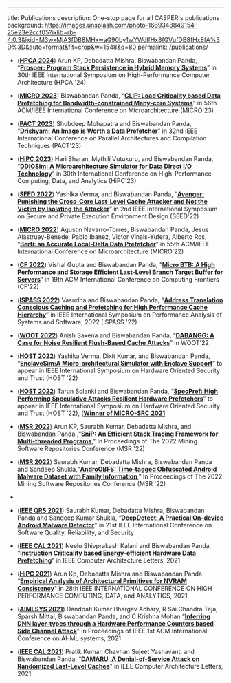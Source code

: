 ---
title: Publications
description: One-stop page for all CASPER's publications
background: https://images.unsplash.com/photo-1669348849154-25e23e2ccf05?ixlib=rb-4.0.3&ixid=M3wxMjA3fDB8MHxwaG90by1wYWdlfHx8fGVufDB8fHx8fA%3D%3D&auto=format&fit=crop&w=1548&q=80
permalink: /publications/

* (**[HPCA 2024](https://hpca-conf.org/2024/)**) Arun KP, Debadatta Mishra, Biswabandan Panda, “**[Prosper: Program Stack Persistence in Hybrid Memory Systems](https://www.cse.iitb.ac.in/~biswa/HPCA24.pdf)**” in 30th IEEE International Symposium on High-Performance Computer Architecture (HPCA '24) 
 
* (**[MICRO 2023](https://www.microarch.org/micro56/)**) Biswabandan Panda, “**[CLIP: Load Criticality based Data Prefetching for Bandwidth-constrained Many-core Systems](https://www.cse.iitb.ac.in/~biswa/MICRO23.pdf)**” in 56th ACM/IEEE International Conference on Microarchitecture (MICRO'23)
  
* (**[PACT 2023](https://pact2023.github.io/)**) Shubdeep Mohapatra and Biswabandan Panda, “**[Drishyam: An Image is Worth a Data Prefetcher](https://www.cse.iitb.ac.in/~biswa/PACT23-final.pdf)**” in 32nd IEEE International Conference on  Parallel Architectures and Compilation Techniques (PACT'23)

*  (**[HiPC 2023](https://hipc.org/)**) Hari Sharan, Mythili Vutukuru, and Biswabandan Panda, “**[DDIOSim: A Microarchitecture Simulator for Data Direct I/O Technology](https://www.cse.iitb.ac.in/~biswa/HiPC23.pdf)**” in 30th  International Conference on High-Performance Computing, Data, and Analytics (HiPC'23)
  
* (**[SEED 2022](https://seed22.engr.uconn.edu/)**) Yashika Verma, and Biswabandan Panda, “**[Avenger: Punishing the Cross-Core Last-Level Cache Attacker and Not the Victim by Isolating the Attacker](https://www.cse.iitb.ac.in/~biswa/SEED.pdf)**” in 2nd IEEE International Symposium on Secure and Private Execution Environment Design (SEED'22)

* (**[MICRO 2022](https://www.microarch.org/micro55/)**) Agustin Navarro-Torres, Biswabandan Panda, Jesus Alastruey-Benede, Pablo Ibanez, Victor Vinals-Yufera, Alberto Ros, “**[Berti: an Accurate Local-Delta Data Prefetcher](https://www.cse.iitb.ac.in/~biswa/MICRO22.pdf)**” in 55th ACM/IEEE International Conference on Microarchitecture (MICRO'22)

* (**[CF 2022](https://www.computingfrontiers.org/2022/)**) Vishal Gupta and Biswabandan Panda, “**[Micro BTB: A High Performance and Storage Efficient Last-Level
Branch Target Buffer for Servers](https://www.cse.iitb.ac.in/~biswa/CF2022.pdf)**” in 19th ACM International Conference on Computing Frontiers (CF'22)

* (**[ISPASS 2022](https://ispass.org/ispass2022/)**) Vasudha and Biswabandan Panda, “**[Address Translation Conscious Caching and Prefetching for High Performance Cache Hierarchy](https://www.cse.iitb.ac.in/~biswa/ISPASS22.pdf)**” in IEEE International Symposium on Performance Analysis of Systems and Software, 2022  (ISPASS '22)

* (**[WOOT 2022](https://www.ieee-security.org/TC/SP2022/WOOT22/index.html)**) Anish Saxena and Biswabandan Panda, “**[DABANGG: A Case for Noise Resilient Flush-Based Cache Attacks](https://www.cse.iitb.ac.in/~biswa/WOOT22.pdf)**” in WOOT'22

* (**[HOST 2022](http://www.hostsymposium.org/)**) Yashika Verma, Dixit Kumar, and Biswabandan Panda, “**[EnclaveSim:A Micro-architectural Simulator with Enclave Support](https://www.cse.iitb.ac.in/~biswa/HOST_enclavesim.pdf)**” to appear in IEEE International Symposium on Hardware Oriented Security and Trust (HOST '22)

* (**[HOST 2022](http://www.hostsymposium.org/)**) Tarun Solanki and Biswabandan Panda, “**[SpecPref: High Performing Speculative Attacks Resilient Hardware Prefetchers](https://www.cse.iitb.ac.in/~biswa/Specpref-final.pdf)**” to appear in IEEE International Symposium on Hardware Oriented Security and Trust (HOST '22), (**[Winner of MICRO-SRC 2021](https://www.dropbox.com/s/to1eshh8rq7v5kg/Tarun-MICROSRC.jpg?dl=0)**

* (**[MSR 2022](https://conf.researchr.org/home/msr-2022)**) Arun KP, Saurabh Kumar, Debadatta Mishra, and Biswabandan Panda ,“**[SniP: An Efficient Stack Tracing Framework for Multi-threaded Programs](https://www.cse.iitb.ac.in/~biswa/MSR22-2.pdf)**,” In Proceedings of The 2022 Mining Software Repositories Conference (MSR '22)

* (**[MSR 2022](https://conf.researchr.org/home/msr-2022)**)  Saurabh Kumar, Debadatta Mishra, Biswabandan Panda and Sandeep Shukla,“**[AndroOBFS: Time-tagged Obfuscated Android Malware Dataset with Family Information](https://www.cse.iitb.ac.in/~biswa/MSR22-1.pdf)**,” In Proceedings of The 2022 Mining Software Repositories Conference (MSR '22)
* 
* (**[IEEE QRS 2021](https://qrs21.techconf.org/)**) Saurabh Kumar, Debadatta Mishra, Biswabandan Panda and Sandeep Kumar Shukla, “**[DeepDetect: A Practical On-device Android Malware Detector](https://www.cse.iitb.ac.in/~biswa/QRS2021.pdf)**" in 21st IEEE International Conference on Software Quality, Reliability, and Security

* (**[IEEE CAL 2021](https://www.computer.org/csdl/journal/ca)**) Neelu Shivprakash Kalani and Biswabandan Panda, “**[Instruction Criticality based Energy-efficient
Hardware Data Prefetching](https://www.cse.iitb.ac.in/~biswa/EnergyPref.pdf)**" in IEEE Computer Architecture Letters, 2021

* (**[HiPC 2021](https://hipc.org/)**) Arun Kp, Debadatta Mishra and Biswabandan Panda “**[Empirical Analysis of Architectural Primitives for NVRAM Consistency](https://www.cse.iitb.ac.in/~biswa/HiPC21.pdf)**" in 28th IEEE INTERNATIONAL CONFERENCE ON HIGH PERFORMANCE COMPUTING, DATA, and ANALYTICS, 2021

* (**[AIMLSYS 2021](https://www.aimlsystems.org/2021/)**) Dandpati Kumar Bhargav Achary, R Sai Chandra Teja, Sparsh Mittal, Biswabandan Panda, and C Krishna Mohan “**[Inferring DNN layer-types through a Hardware Performance Counters based Side Channel Attack](https://www.cse.iitb.ac.in/~biswa/AIMLSYS.pdf)**" in Proceedings of IEEE 1st ACM International Conference on AI-ML systems, 2021

* (**[IEEE CAL 2021](https://www.computer.org/csdl/journal/ca)**) Pratik Kumar, Chavhan Sujeet Yashavant, and Biswabandan Panda, “**[DAMARU: A Denial-of-Service Attack on Randomized Last-Level Caches](https://www.cse.iitb.ac.in/~biswa/DAMARU-final.pdf)**" in IEEE Computer Architecture Letters, 2021
